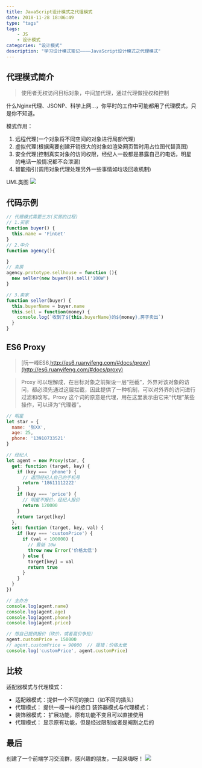 ```yaml
---
title: JavaScript设计模式之代理模式
date: 2018-11-28 18:06:49
type: "tags"
tags:
	- JS
	- 设计模式
categories: "设计模式"
description: "学习设计模式笔记————JavaScript设计模式之代理模式"
---
```

## 代理模式简介
> 使用者无权访问目标对象，中间加代理，通过代理做授权和控制

什么Nginx代理、JSONP、科学上网...，你平时的工作中可能都用了代理模式，只是你不知道。

模式作用：
1. 远程代理(一个对象将不同空间的对象进行局部代理)
2. 虚拟代理(根据需要创建开销很大的对象如渲染网页暂时用占位图代替真图)
3. 安全代理(控制真实对象的访问权限，经纪人一般都是暴露自己的电话，明星的电话一般情况都不会泄漏)
4. 智能指引(调用对象代理处理另外一些事情如垃圾回收机制)

UML类图
![](https://i.imgur.com/hF04ECE.png)

## 代码示例

```javascript
// 代理模式需要三方(买房的过程)
// 1.买家
function buyer() {
  this.name = 'FinGet'
}
// 2.中介
function agency(){

}
// 卖房
agency.prototype.sellhouse = function (){
  new seller(new buyer()).sell('100W')
}

// 3.卖家
function seller(buyer) {
  this.buyerName = buyer.name
  this.sell = function(money) {
    console.log(`收到了${this.buyerName}的${money},房子卖出`)
  }
}
```

## ES6 Proxy
> [阮一峰ES6,http://es6.ruanyifeng.com/#docs/proxy](http://es6.ruanyifeng.com/#docs/proxy)

>Proxy 可以理解成，在目标对象之前架设一层“拦截”，外界对该对象的访问，都必须先通过这层拦截，因此提供了一种机制，可以对外界的访问进行过滤和改写。Proxy 这个词的原意是代理，用在这里表示由它来“代理”某些操作，可以译为“代理器”。

```javascript
// 明星
let star = {
  name: '张XX',
  age: 25,
  phone: '13910733521'
}

// 经纪人
let agent = new Proxy(star, {
  get: function (target, key) {
    if (key === 'phone') {
      // 返回经纪人自己的手机号
      return '18611112222'
    }
    if (key === 'price') {
      // 明星不报价，经纪人报价
      return 120000
    }
    return target[key]
  },
  set: function (target, key, val) {
    if (key === 'customPrice') {
      if (val < 100000) {
        // 最低 10w
        throw new Error('价格太低')
      } else {
        target[key] = val
        return true
      }
    }
  }
})

// 主办方
console.log(agent.name)
console.log(agent.age)
console.log(agent.phone)
console.log(agent.price)

// 想自己提供报价（砍价，或者高价争抢）
agent.customPrice = 150000
// agent.customPrice = 90000  // 报错：价格太低
console.log('customPrice', agent.customPrice)
```

## 比较

适配器模式与代理模式：
- 适配器模式：提供一个不同的接口（如不同的插头）
- 代理模式： 提供一模一样的接口
装饰器模式与代理模式：
- 装饰器模式： 扩展功能，原有功能不变且可以直接使用
- 代理模式： 显示原有功能，但是经过限制或者是阉割之后的



## 最后

创建了一个前端学习交流群，感兴趣的朋友，一起来嗨呀！
![](<https://image-static.segmentfault.com/207/665/2076650181-5bfe3d1a48e89_articlex>)